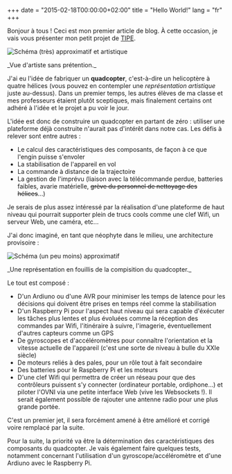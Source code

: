+++
date = "2015-02-18T00:00:00+02:00"
title = "Hello World!"
lang = "fr"
+++

Bonjour à tous ! Ceci est mon premier article de blog. À cette occasion, je vais vous présenter mon petit projet de [TIPE](https://fr.wikipedia.org/wiki/Travail_d%27initiative_personnelle_encadr%C3%A9).

![Schéma (très) approximatif et artistique](/img/blog/2015-hello-world/quadcopter-ugly.png)
<p class="text-center">_Vue d'artiste sans prétention._</p>

J'ai eu l'idée de fabriquer un **quadcopter**, c'est-à-dire un helicoptère à quatre hélices (vous pouvez en contempler une _représentation artistique_ juste au-dessus). Dans un premier temps, les autres élèves de ma classe et mes professeurs étaient plutôt sceptiques, mais finalement certains ont adhéré à l'idée et le projet a pu voir le jour.

L'idée est donc de construire un quadcopter en partant de zéro : utiliser une plateforme déjà construite n'aurait pas d'intérêt dans notre cas. Les défis à relever sont entre autres :

* Le calcul des caractéristiques des composants, de façon à ce que l'engin puisse s'envoler
* La stabilisation de l'appareil en vol
* La commande à distance de la trajectoire
* La gestion de l'imprévu (liaison avec la télécommande perdue, batteries faibles, avarie matérielle, ~~grève du personnel de nettoyage des hélices~~...)

Je serais de plus assez intéressé par la réalisation d'une plateforme de haut niveau qui pourrait supporter plein de trucs cools comme une clef Wifi, un serveur Web, une caméra, etc...

J'ai donc imaginé, en tant que néophyte dans le milieu, une architecture provisoire :

![Schéma (un peu moins) approximatif](/img/blog/2015-hello-world/quadcopter-draft.png)
<p class="text-center">_Une représentation en fouillis de la compisition du quadcopter._</p>

Le tout est composé :

* D'un Ardiuno ou d'une AVR pour minimiser les temps de latence pour les décisions qui doivent être prises en temps réel comme la stabilisation
* D'un Raspberry Pi pour l'aspect haut niveau qui sera capable d'éxécuter les tâches plus lentes et plus évoluées comme la réception des commandes par Wifi, l'itinéraire à suivre, l'imagerie, éventuellement d'autres capteurs comme un GPS
* De gyroscopes et d'accéléromètres pour connaître l'orientation et la vitesse actuelle de l'appareil (c'est une sorte de niveau à bulle du XXIe siècle)
* De moteurs reliés à des pales, pour un rôle tout à fait secondaire
* Des batteries pour le Raspberry Pi et les moteurs
* D'une clef Wifi qui permettra de créer un réseau pour que des contrôleurs puissent s'y connecter (ordinateur portable, ordiphone...) et piloter l'OVNI via une petite interface Web (vive les Websockets !). Il serait également possible de rajouter une antenne radio pour une plus grande portée.

C'est un premier jet, il sera forcément amené à être amélioré et corrigé voire remplacé par la suite.

Pour la suite, la priorité va être la détermination des caractéristiques des composants du quadcopter. Je vais également faire quelques tests, notamment concernant l'utilisation d'un gyroscope/accéléromètre et d'une Ardiuno avec le Raspberry Pi.
